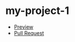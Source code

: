# my-project-1
- [Preview](https://github.com/vlad-demchuk/my-project-1)
- [Pull Request](https://github.com/vlad-demchuk/my-project-1/pull/1/files)